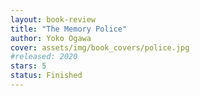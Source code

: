 ```yaml
---
layout: book-review
title: "The Memory Police"
author: Yoko Ogawa
cover: assets/img/book_covers/police.jpg
#released: 2020
stars: 5
status: Finished
---
```

